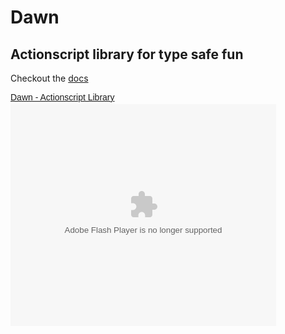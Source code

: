 Dawn
==

Actionscript library for type safe fun
--

Checkout the [docs](http://wiki.github.com/sammyt/dawn "wiki")


<div id="__ss_2563556" style="width: 425px; text-align: left;">
	<a style="font:14px Helvetica,Arial,Sans-serif;display:block;margin:12px 0 3px 0;text-decoration:underline;" title="Dawn - Presentation" href="http://www.slideshare.net/sammyt/dawn-actionscript-library-2563556">Dawn - Actionscript Library</a>
	<object style="margin:0px" classid="clsid:d27cdb6e-ae6d-11cf-96b8-444553540000" width="425" height="355" codebase="http://download.macromedia.com/pub/shockwave/cabs/flash/swflash.cab#version=6,0,40,0">
		<param name="allowFullScreen" value="true" />
		<param name="allowScriptAccess" value="always" />
		<param name="src" value="http://static.slidesharecdn.com/swf/ssplayer2.swf?doc=dawn-091123043638-phpapp01&amp;rel=0&amp;stripped_title=dawn-actionscript-library-2563556" />
		<param name="allowfullscreen" value="true" />
		<embed style="margin:0px" type="application/x-shockwave-flash" width="425" height="355" src="http://static.slidesharecdn.com/swf/ssplayer2.swf?doc=dawn-091123043638-phpapp01&amp;rel=0&amp;stripped_title=dawn-actionscript-library-2563556" allowscriptaccess="always" allowfullscreen="true"></embed>
	</object>
</div>
